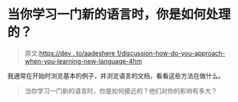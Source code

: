 # 当你学习一门新的语言时，你是如何处理的？

> 原文:[https://dev . to/aadeshere 1/discussion-how-do-you-approach-when-you-learning-new-language-4hm](https://dev.to/aadeshere1/discussion-how-do-you-approach-when-you-are-learning-new-language--4hm)

我通常在开始时浏览基本的例子，并浏览语言的文档，看看这些方法在做什么。

> 当你学习一门新的语言时，你是如何接近的？他们对你的影响有多大？